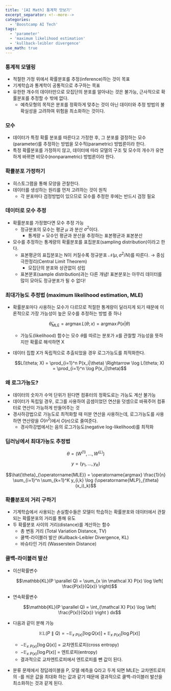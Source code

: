 ```yaml
---
title: '[AI Math] 통계학 맛보기'
excerpt_separator: <!--more-->
categories:
  - 'Boostcamp AI Tech'
tags:
  - 'parameter'
  - 'maximum likelihood estimation'
  - 'kullback-leibler divergence'
use_math: true
---
```


### 통계적 모델링
- 적절한 가정 위에서 확률분포를 추정(inference)하는 것이 목표
- 기계학습과 통계학이 공통적으로 추구하는 목표
- 유한한 개수의 데이터만으로 모집단의 분포를 알아내는 것은 불가능, 근사적으로 확률분포를 추정할 수 밖에 없다.
    - 예측모형의 목적은 분포를 정확하게 맞추는 것이 아닌 데이터와 추정 방법의 불확실성을 고려하여 위험을 최소화하는 것이다.

### 모수
- 데이터가 특정 확률 분포를 따른다고 가정한 후, 그 분포를 결정하는 모수(parameter)를 추정하는 방법을 모수적(parametric) 방법론이라 한다.
- 특정 확률분포를 가정하지 않고, 데이터에 따라 모델의 구조 및 모수의 개수가 유연하게 바뀌면 비모수(nonparametric) 방법론이라 한다.

### 확률분포 가정하기
- 히스토그램을 통해 모양을 관찰한다.
- 데이터를 생성하는 원리를 먼저 고려하는 것이 원칙
    - 각 분포마다 검정방법이 있으므로 모수를 추정한 후에는 반드시 검정 필요
    
### 데이터로 모수 추정
- 확률분포를 가정했다면 모수 추정 가능
    - 정규분포의 모수는 평균 $\mu$ 과 분산 $\sigma^2$이다.
        - 통계량 = 모수인 평균과 분산을 추정하는 표본평균과 표본분산
- 모수를 추정하는 통계량의 확률분포를 표집분포(sampling distribution)이라고 한다.
    - 표본평균의 표집분포는 N이 커질수록 정규분포 $\mathcal N(\mu, \sigma^2/N)$를 따른다. $\rightarrow$ 중심극한정리(Central Limit Theorem)
        - 모집단의 분포와 상관없이 성립
    - 표본분포(sample distribution)과는 다른 개념! 표본분포는 아무리 데이터를 많이 모아도 정규분포가 될 수 없다!
    
### 최대가능도 추정법 (maximum likelihood estimation, MLE)
- 확률분포마다 사용하는 모수가 다르므로 적절한 통계량이 달라지게 되기 때문에 이론적으로 가장 가능성이 높은 모수를 추정하는 방법 중 하나  
    
    $$\hat{\theta}_{\operatorname{MLE}} = \operatorname{argmax}L(\theta; x) = \operatorname{argmax}P(x|\theta)$$  
    
    - 가능도(likelihood) 함수는 모수 $\theta$를 따르는 분포가 $x$를 관찰할 가능성을 뜻하지만 확률로 해석하면 X
- 데이터 집합 $X$가 독립적으로 추출되었을 경우 로그가능도를 최적화한다.
    
    $$L(\theta; X) = \prod_{i=1}^n P(x_i|\theta) \Rightarrow \log L(\theta; X) = \prod_{i=1}^n \log P(x_i|\theta)$$

### 왜 로그가능도?
- 데이터의 숫자가 수억 단위가 된다면 컴퓨터의 정확도로는 가능도 계산 불가능
- 데이터가 독립일 경우, 로그를 사용하여 곱셈이었던 연산을 덧셈으로 바꿔주어 컴퓨터로 연산이 가능하게 만들어주는 것
- 경사하강법으로 가능도로 최적화할 때 미분 연산을 사용하는데, 로그가능도를 사용하면 연산량을 $O(n^2)$에서 $O(n)$으로 줄여준다.
    - 경사하강법에서는 음의 로그가능도(negative log-likelihood)를 최적화
    
### 딥러닝에서 최대가능도 추정법

$$\theta = (W^{(1)}, ... , W^{(L)})$$

$$y = (y_1, ... , y_K)$$

$$\hat{\theta}_{\operatorname{MLE}} = \operatorname{argmax} \frac{1}{n} \sum_{i=1}^n \sum_{k=1}^K y_{i,k} \log (\operatorname{MLP}_{\theta}(x_i)_k)$$

### 확률분포의 거리 구하기
- 기계학습에서 사용되는 손실함수들은 모델이 학습하는 확률분포와 데이터에서 관찰되는 확률분포의 거리를 통해 유도
- 두 확률분포 사이의 거리(distance)를 계산하는 함수
    - 총 변동 거리 (Total Variation Distance, TV)
    - 쿨백-라이블러 발산 (Kullback-Leibler Divergence, KL)
    - 바슈타인 거리 (Wasserstein Distance)

### 쿨백-라이블러 발산
- 이산확률변수  
    
    $$\mathbb{KL}(P \parallel Q) = \sum_{x \in \mathcal X} P(x) \log \left( \frac{P(x)}{Q(x)} \right)$$

- 연속확률변수  
    
    $$\mathbb{KL}(P \parallel Q) = \int_{\mathcal X} P(x) \log \left( \frac{P(x)}{Q(x)} \right ) dx$$

- 다음과 같이 분해 가능  
    
    $$\mathbb{KL}(P \parallel Q) = -\mathbb E_{x~P(x)} [\log {Q(x)}] + \mathbb E_{x~P(x)} [\log {P(x)}]$$
    
    - $-\mathbb E_{x~P(x)} [\log {Q(x)}]$ = 교차엔트로피(cross entropy)
    - $-\mathbb E_{x~P(x)} [\log {P(x)}]$ = 엔트로피(entropy)
    - 결과적으로 교차엔트로피에서 엔트로피를 뺀 값이 된다.
- 분류 문제에서 정답레이블을 P, 모델 예측을 Q라고 두게 되면 MLE는 교차엔트로피의 -를 씌운 값을 최대화 하는 값과 같기 때문에 결과적으로 쿨백-라이블러 발산을 최소화하는 것과 같게 된다.

    